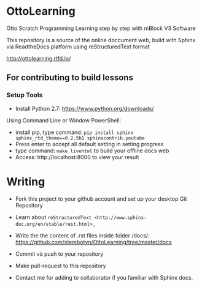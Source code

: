 # OttoLearning
Otto Scratch Programming Learning step by step with mBlock V3 Software

This repository is a source of the online doccument web, build with Sphinx via ReadtheDocs platform using reStructuredText format

http://ottolearning.rtfd.io/

## For contributing to build lessons
### Setup Tools

* Install Python 2.7: https://www.python.org/downloads/

Using Command Line or Window PowerShell:


* install pip, type command:  ``pip install sphinx sphinx_rtd_theme==0.2.5b1 sphinxcontrib.youtube``
* Press enter to accept all default setting in setting progress
* type command: ``make livehtml`` to build your offline docs web
* Access: http://localhost:8000   to view your result 

Writing
========
* Fork this project to your github account and set up your desktop Git Repository
* Learn about `reStructuredText <http://www.sphinx-doc.org/en/stable/rest.html>`_
* Write the the content of .rst files inside folder /docs/:  https://github.com/stembotvn/OttoLearning/tree/master/docs

* Commit và push to your repository
* Make pull-request to this repository
* Contact me for adding to collaborator if you familiar with Sphinx docs. 


